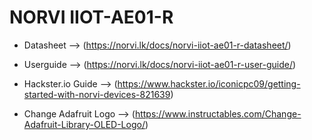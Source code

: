 # NORVI IIOT-AE01-R
- Datasheet --> (https://norvi.lk/docs/norvi-iiot-ae01-r-datasheet/)
- Userguide --> (https://norvi.lk/docs/norvi-iiot-ae01-r-user-guide/)

- Hackster.io Guide --> (https://www.hackster.io/iconicpc09/getting-started-with-norvi-devices-821639)

- Change Adafruit Logo --> (https://www.instructables.com/Change-Adafruit-Library-OLED-Logo/)





